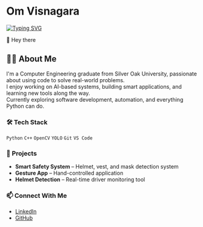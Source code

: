 # Om Visnagara

[![Typing SVG](https://readme-typing-svg.demolab.com/?lines=Python+Developer;Software+Engineering+Enthusiast;Building+Real-world+Projects;Learning+AI+step+by+step)](https://git.io/typing-svg)

👋 Hey there

## 👨‍💻 About Me

I'm a Computer Engineering graduate from Silver Oak University, passionate about using code to solve real-world problems.  
I enjoy working on AI-based systems, building smart applications, and learning new tools along the way.  
Currently exploring software development, automation, and everything Python can do.

### 🛠 Tech Stack
`Python` `C++` `OpenCV` `YOLO` `Git` `VS Code`

### 🚀 Projects
- **Smart Safety System** – Helmet, vest, and mask detection system
- **Gesture App** – Hand-controlled application
- **Helmet Detection** – Real-time driver monitoring tool

### 📫 Connect With Me
- [LinkedIn](https://www.linkedin.com/in/omvisnagara/)
- [GitHub](https://github.com/OmVisnagara)


<!--
**OmVisnagara/OmVisnagara** is a ✨ _special_ ✨ repository because its `README.md` (this file) appears on your GitHub profile.

Here are some ideas to get you started:

- 🔭 I’m currently working on ...
- 🌱 I’m currently learning ...
- 👯 I’m looking to collaborate on ...
- 🤔 I’m looking for help with ...
- 💬 Ask me about ...
- 📫 How to reach me: ...
- 😄 Pronouns: ...
- ⚡ Fun fact: ...
-->
